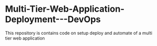 # Multi-Tier-Web-Application-Deployment---DevOps
This repository is contains code on setup deploy and automate of a multi tier web application
